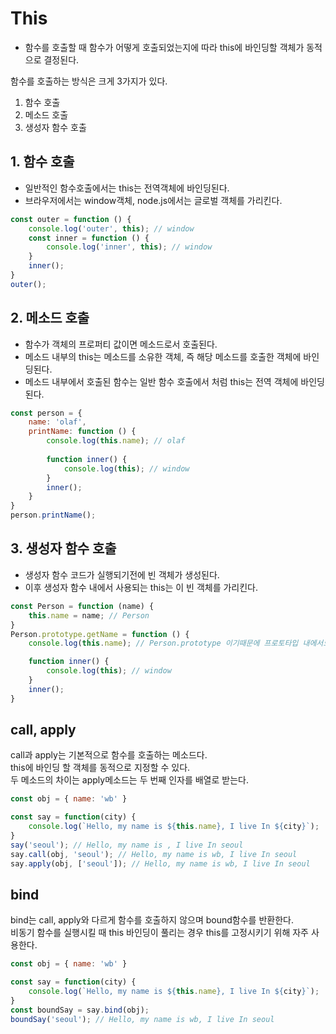 # This
* 함수를 호출할 때 함수가 어떻게 호출되었는지에 따라 this에 바인딩할 객체가 동적으로 결정된다.

함수를 호출하는 방식은 크게 3가지가 있다.
1. 함수 호출
2. 메소드 호출
3. 생성자 함수 호출

## 1. 함수 호출
* 일반적인 함수호출에서는 this는 전역객체에 바인딩된다.
* 브라우저에서는 window객체, node.js에서는 글로벌 객체를 가리킨다.
```javascript
const outer = function () {
    console.log('outer', this); // window
    const inner = function () {
        console.log('inner', this); // window
    }
    inner();
}
outer();
```

## 2. 메소드 호출
* 함수가 객체의 프로퍼티 값이면 메소드로서 호출된다.
* 메소드 내부의 this는 메소드를 소유한 객체, 즉 해당 메소드를 호출한 객체에 바인딩된다.
* 메소드 내부에서 호출된 함수는 일반 함수 호출에서 처럼 this는 전역 객체에 바인딩된다.
```javascript
const person = {
    name: 'olaf',
    printName: function () {
        console.log(this.name); // olaf
        
        function inner() {
            console.log(this); // window
        }
        inner();
    }
}
person.printName();
```

## 3. 생성자 함수 호출
* 생성자 함수 코드가 실행되기전에 빈 객체가 생성된다.
* 이후 생성자 함수 내에서 사용되는 this는 이 빈 객체를 가리킨다.
```javascript
const Person = function (name) {
    this.name = name; // Person
}
Person.prototype.getName = function () {
    console.log(this.name); // Person.prototype 이기때문에 프로토타입 내에서도 this는 Person을 가리킨다.

    function inner() {
        console.log(this); // window
    }
    inner();
}
```

## call, apply
call과 apply는 기본적으로 함수를 호출하는 메소드다.          
this에 바인딩 할 객체를 동적으로 지정할 수 있다.          
두 메소드의 차이는 apply메소드는 두 번째 인자를 배열로 받는다.
```javascript
const obj = { name: 'wb' }

const say = function(city) {
    console.log(`Hello, my name is ${this.name}, I live In ${city}`);
}
say('seoul'); // Hello, my name is , I live In seoul
say.call(obj, 'seoul'); // Hello, my name is wb, I live In seoul
say.apply(obj, ['seoul']); // Hello, my name is wb, I live In seoul
```

## bind
bind는 call, apply와 다르게 함수를 호출하지 않으며 bound함수를 반환한다.                      
비동기 함수를 실행시킬 때 this 바인딩이 풀리는 경우 this를 고정시키기 위해 자주 사용한다.
```javascript
const obj = { name: 'wb' }

const say = function(city) {
    console.log(`Hello, my name is ${this.name}, I live In ${city}`);
}
const boundSay = say.bind(obj);
boundSay('seoul'); // Hello, my name is wb, I live In seoul
```

